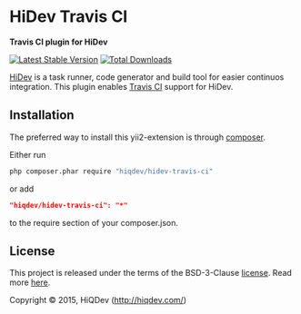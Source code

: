 HiDev Travis CI
===============

**Travis CI plugin for HiDev**

[![Latest Stable Version](https://poser.pugx.org/hiqdev/hidev-travis-ci/v/stable)](//packagist.org/packages/hiqdev/hidev-travis-ci)
[![Total Downloads](https://poser.pugx.org/hiqdev/hidev-travis-ci/downloads)](//packagist.org/packages/hiqdev/hidev-travis-ci)

[HiDev](https://github.com/hiqdev/hidev) is a task runner, code generator and build tool for easier continuos integration.
This plugin enables [Travis CI](https://travis-ci.org/) support for HiDev.

## Installation

The preferred way to install this yii2-extension is through [composer](http://getcomposer.org/download/).

Either run

```sh
php composer.phar require "hiqdev/hidev-travis-ci"
```

or add

```json
"hiqdev/hidev-travis-ci": "*"
```

to the require section of your composer.json.

## License

This project is released under the terms of the BSD-3-Clause [license](LICENSE).
Read more [here](http://choosealicense.com/licenses/bsd-3-clause).

Copyright © 2015, HiQDev (http://hiqdev.com/)
